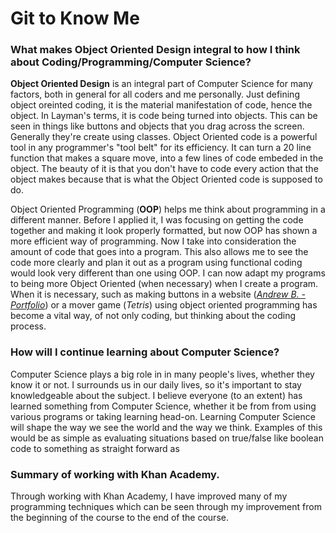 # Git to Know Me 

### What makes Object Oriented Design integral to how I think about Coding/Programming/Computer Science?

  **Object Oriented Design** is an integral part of Computer Science for many factors, both in general for all coders and me personally. Just defining object oreinted coding, it is the material manifestation of code, hence the object. In Layman's terms, it is code being turned into objects. This can be seen in things like buttons and objects that you drag across the screen. Generally they're create using classes. Object Oriented code is a powerful tool in any programmer's "tool belt" for its efficiency. It can turn a 20 line function that makes a square move, into a few lines of code embeded in the object. The beauty of it is that you don't have to code every action that the object makes because that is what the Object Oriented code is supposed to do.
  
  Object Oriented Programming (**OOP**) helps me think about programming in a different manner. Before I applied it, I was focusing on getting the code together and making it look properly formatted, but now OOP has shown a more efficient way of programming. Now I take into consideration the amount of code that goes into a program. This also allows me to see the code more clearly and plan it out as a program using functional coding would look very different than one using OOP. I can now adapt my programs to being more Object Oriented (when necessary) when I create a program. When it is necessary, such as making buttons in a website (*[Andrew B. -Portfolio](https://abois1.github.io/Portfolio/)*) or a mover game (*Tetris*) using object oriented programming has become a vital way, of not only coding, but thinking about the coding process.

### How will I continue learning about Computer Science?

  Computer Science plays a big role in in many people's lives, whether they know it or not. I surrounds us in our daily lives, so it's important to stay knowledgeable about the subject. I believe everyone (to an extent) has learned something from Computer Science, whether it be from from using various programs or taking learning head-on. Learning Computer Science will shape the way we see the world and the way we think. Examples of this would be as simple as evaluating situations based on true/false like boolean code to something as straight forward as 

### Summary of working with Khan Academy.

  Through working with Khan Academy, I have improved many of my programming techniques which can be seen through my improvement from the beginning of the course to the end of the course.

